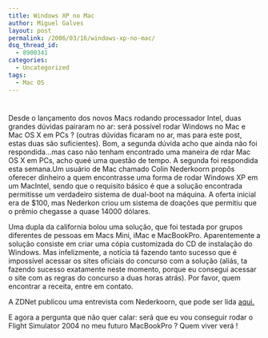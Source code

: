 ```yaml
---
title: Windows XP no Mac
author: Miguel Galves
layout: post
permalink: /2006/03/16/windows-xp-no-mac/
dsq_thread_id:
  - 8900341
categories:
  - Uncategorized
tags:
  - Mac OS
---
```

# 

Desde o lançamento dos novos Macs rodando processador Intel, duas grandes dúvidas pairaram no ar: será possível rodar Windows no Mac e Mac OS X em PCs ? (outras dúvidas ficaram no ar, mas para este post, estas duas são suficientes). Bom, a segunda dúvida acho que ainda não foi respondida…mas caso não tenham encontrado uma maneira de rdar Mac OS X em PCs, acho queé uma questão de tempo. A segunda foi respondida esta semana.Um usuário de Mac chamado Colin Nederkoorn propôs oferecer dinheiro a quem encontrasse uma forma de rodar Windows XP em um MacIntel, sendo que o requisito básico é que a solução encontrada permitisse um verdadeiro sistema de dual-boot na máquina. A oferta inicial era de $100, mas Nederkon criou um sistema de doações que permitiu que o prêmio chegasse a quase 14000 dólares.

Uma dupla da california bolou uma solução, que foi testada por grupos diferentes de pessoas em Macs Mini, iMac e MacBookPro. Aparentemente a solução consiste em criar uma cópia customizada do CD de instalação do Windows. Mas infelizmente, a notícia tá fazendo tanto sucesso que é impossível acessar os sites oficiais do concurso com a solução (aliás, ta fazendo sucesso exatamente neste momento, porque eu consegui acessar o site com as regras do concurso a duas horas atrás). Por favor, quem encontrar a receita, entre em contato.

A ZDNet publicou uma entrevista com Nederkoorn, que pode ser lida [aqui.][1]

 [1]: http://news.zdnet.com/2100-3513_22-6050524.html

E agora a pergunta que não quer calar: será que eu vou conseguir rodar o Flight Simulator 2004 no meu futuro MacBookPro ? Quem viver verá !